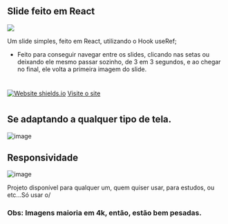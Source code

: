 ## Slide feito em React
<a href="https://www.linkedin.com/in/mayk-gomes-11b86222b/"><img src="https://img.shields.io/badge/LinkedIn-0077B5?style=for-the-badge&logo=linkedin&logoColor=white"/><a/>
  
Um slide simples, feito em React, utilizando o Hook useRef;

* Feito para conseguir navegar entre os slides, clicando nas setas ou deixando ele mesmo passar sozinho, de 3 em 3 segundos, e ao chegar no final, ele volta a primeira imagem do slide.

#
[![Website shields.io](https://img.shields.io/website-up-down-green-red/http/shields.io.svg)](http://shields.io/)
<a href='https://slide-react.vercel.app/'>Visite o site</a>
#

## Se adaptando a qualquer tipo de tela.

![image](https://user-images.githubusercontent.com/77819811/155478382-4a26a295-5499-467d-9147-132df0092e22.png)


## Responsividade
![image](https://user-images.githubusercontent.com/77819811/155477580-9c0de9e4-9068-4c7e-a05d-26ae48892547.png)


Projeto disponível para qualquer um, quem quiser usar, para estudos, ou etc...Só usar o/

### Obs: Imagens maioria em 4k, então, estão bem pesadas.
